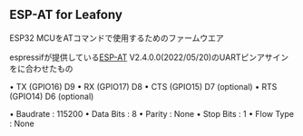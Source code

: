 ## ESP-AT for Leafony
ESP32 MCUをATコマンドで使用するためのファームウエア

espressifが提供している[ESP-AT](https://github.com/espressif/esp-at) V2.4.0.0(2022/05/20)のUARTピンアサインをに合わせたもの 

• TX (GPIO16)	  D9
• RX (GPIO17)	  D8
• CTS (GPIO15)	D7 (optional)
• RTS (GPIO14)	D6 (optional)


• Baudrate  : 115200
• Data Bits : 8
• Parity    : None
• Stop Bits : 1
• Flow Type : None
